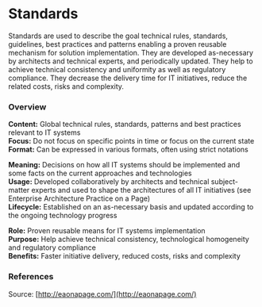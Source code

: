 # Standards

Standards are used to describe the goal technical rules, standards, guidelines, best practices and patterns enabling a proven reusable mechanism for solution implementation. They are developed as-necessary by architects and technical experts, and periodically updated. They help to achieve technical consistency and uniformity as well as regulatory compliance. They decrease the delivery time for IT initiatives, reduce the related costs, risks and complexity.

### Overview

**Content:** Global technical rules, standards, patterns and best practices relevant to IT systems  
**Focus:** Do not focus on specific points in time or focus on the current state  
**Format:** Can be expressed in various formats, often using strict notations

**Meaning:** Decisions on how all IT systems should be implemented and some facts on the current approaches and technologies  
**Usage:** Developed collaboratively by architects and technical subject-matter experts and used to shape the architectures of all IT initiatives \(see Enterprise Architecture Practice on a Page\)  
**Lifecycle:** Established on an as-necessary basis and updated according to the ongoing technology progress

**Role:** Proven reusable means for IT systems implementation  
**Purpose:** Help achieve technical consistency, technological homogeneity and regulatory compliance  
**Benefits:** Faster initiative delivery, reduced costs, risks and complexity

### References

Source: [http://eaonapage.com/](http://eaonapage.com/)

